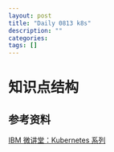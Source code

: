 ```yaml
---
layout: post
title: "Daily 0813 k8s"
description: ""
categories: 
tags: []
---
```

 

# 知识点结构


## 参考资料  
[IBM 微讲堂：Kubernetes 系列](https://developer.ibm.com/cn/tv/2018/opentec-k8s/)   

